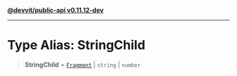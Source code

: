 [**@devvit/public-api v0.11.12-dev**](../../../../README.md)

---

# Type Alias: StringChild

> **StringChild** = [`Fragment`](Fragment.md) \| `string` \| `number`
